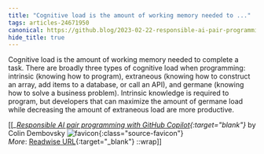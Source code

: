 ```yaml
---
title: "Cognitive load is the amount of working memory needed to ..."
tags: articles-24671950
canonical: https://github.blog/2023-02-22-responsible-ai-pair-programming-with-github-copilot/
hide_title: true
---
```


Cognitive load is the amount of working memory needed to complete a task. There are broadly three types of cognitive load when programming: intrinsic (knowing how to program), extraneous (knowing how to construct an array, add items to a database, or call an API), and germane (knowing how to solve a business problem). Intrinsic knowledge is required to program, but developers that can maximize the amount of germane load while decreasing the amount of extraneous load are more productive.


[[<cite>_[Responsible AI pair programming with GitHub Copilot](https://github.blog/2023-02-22-responsible-ai-pair-programming-with-github-copilot/){:target="_blank"}_</cite> by Colin Dembovsky ![favicon](https://s2.googleusercontent.com/s2/favicons?domain=github.blog){:class="source-favicon"}<br>
_More_: [Readwise URL](https://readwise.io/open/480780328){:target="_blank"}
::wrap]]